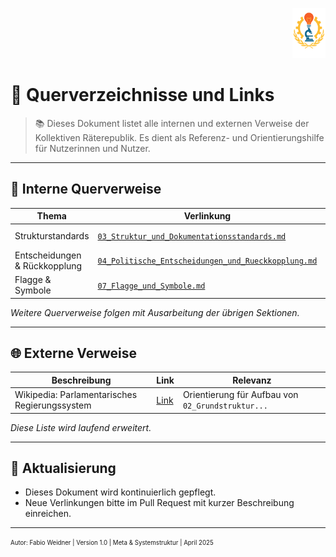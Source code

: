 <p align="right">
  <img src="https://raw.githubusercontent.com/hades-dux/Kollektive-Raeterepublik/main/Meta_und_Systemstruktur/logo_offiziell.png" alt="Logo der Kollektiven Räterepublik" height="80">
</p>

<!--
Autor: Fabio Weidner
Version: 1.0
Sektion: Meta & Systemstruktur
Veröffentlichung: April 2025
-->

# 🔗 Querverzeichnisse und Links

> 📚 Dieses Dokument listet alle internen und externen Verweise der Kollektiven Räterepublik. Es dient als Referenz- und Orientierungshilfe für Nutzerinnen und Nutzer.

---

## 🧩 Interne Querverweise

| Thema | Verlinkung | Notiz |
|-------|------------|-------|
| Strukturstandards | [`03_Struktur_und_Dokumentationsstandards.md`](03_Struktur_und_Dokumentationsstandards.md) | Formatvorgaben für Handbücher |
| Entscheidungen & Rückkopplung | [`04_Politische_Entscheidungen_und_Rueckkopplung.md`](04_Politische_Entscheidungen_und_Rueckkopplung.md) | Doku- & Feedbacksystem |
| Flagge & Symbole | [`07_Flagge_und_Symbole.md`](07_Flagge_und_Symbole.md) | Offizielle Gestaltungsrichtlinien |

*Weitere Querverweise folgen mit Ausarbeitung der übrigen Sektionen.*

---

## 🌐 Externe Verweise

| Beschreibung | Link | Relevanz |
|--------------|------|----------|
| Wikipedia: Parlamentarisches Regierungssystem | [Link](https://de.wikipedia.org/wiki/Parlamentarisches_Regierungssystem) | Orientierung für Aufbau von `02_Grundstruktur...` |

*Diese Liste wird laufend erweitert.*

---

## 🔄 Aktualisierung

- Dieses Dokument wird kontinuierlich gepflegt.
- Neue Verlinkungen bitte im Pull Request mit kurzer Beschreibung einreichen.

---

<sub><sup>Autor: Fabio Weidner | Version 1.0 | Meta & Systemstruktur | April 2025</sup></sub>
